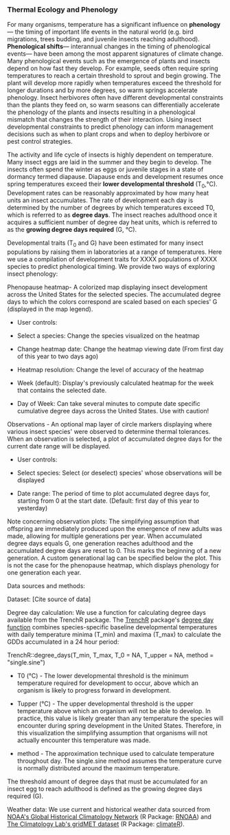### Thermal Ecology and Phenology

For many organisms, temperature has a significant influence on **phenology**— the timing of important life events in the natural world (e.g. bird migrations, trees budding, and juvenile insects reaching adulthood). **Phenological shifts**— interannual changes in the timing of phenological events— have been among the most apparent signatures of climate change. Many phenological events such as the emergence of plants and insects depend on how fast they develop. For example, seeds often require spring temperatures to reach a certain threshold to sprout and begin growing. The plant will develop more rapidly when temperatures exceed the threshold for longer durations and by more degrees, so warm springs accelerate phenology. Insect herbivores often have different developmental constraints than the plants they feed on, so warm seasons can differentially accelerate the phenology of the plants and insects resulting in a phenological mismatch that changes the strength of their interaction. Using insect developmental constraints to predict phenology can inform management decisions such as when to plant crops and when to deploy herbivore or pest control strategies.

The activity and life cycle of insects is highly dependent on temperature. Many insect eggs are laid in the summer and they begin to develop. The insects often spend the winter as eggs or juvenile stages in a state of dormancy termed diapause. Diapause ends and development resumes once spring temperatures exceed their **lower developmental threshold** (T<sub>0</sub>,°C). Development rates can be reasonably approximated by how many heat units an insect accumulates. The rate of development each day is determined by the number of degrees by which temperatures exceed T0, which is referred to as **degree days**. The insect reaches adulthood once it acquires a sufficient number of degree day heat units, which is referred to as the **growing degree days required** (G, °C).

Developmental traits (T<sub>0</sub> and G) have been estimated for many insect populations by raising them in laboratories at a range of temperatures. Here we use a compilation of development traits for XXXX populations of XXXX species to predict phenological timing. We provide two ways of exploring insect phenology:

Phenopause heatmap- A colorized map displaying insect development across the United States for the selected species. The accumulated degree days to which the colors correspond are scaled based on each species' G (displayed in the map legend).

-   User controls:
    

-   Select a species: Change the species visualized on the heatmap
    
-   Change heatmap date: Change the heatmap viewing date (From first day of this year to two days ago)
    
-   Heatmap resolution: Change the level of accuracy of the heatmap
    

-   Week (default): Display's previously calculated heatmap for the week that contains the selected date.
    
-   Day of Week: Can take several minutes to compute date specific cumulative degree days across the United States. Use with caution!
    

Observations - An optional map layer of circle markers displaying where various insect species' were observed to determine thermal tolerances. When an observation is selected, a plot of accumulated degree days for the current date range will be displayed.

-   User controls:
    

-   Select species: Select (or deselect) species' whose observations will be displayed
    
-   Date range: The period of time to plot accumulated degree days for, starting from 0 at the start date. (Default: first day of this year to yesterday)
    

Note concerning observation plots: The simplifying assumption that offspring are immediately produced upon the emergence of new adults was made, allowing for multiple generations per year. When accumulated degree days equals G, one generation reaches adulthood and the accumulated degree days are reset to 0. This marks the beginning of a new generation. A custom generational lag can be specified below the plot. This is not the case for the phenopause heatmap, which displays phenology for one generation each year.

Data sources and methods:

Dataset: [Cite source of data]

Degree day calculation: We use a function for calculating degree days available from the TrenchR package.  The [TrenchR](https://github.com/trenchproject/TrenchR) package's [degree day function](https://github.com/trenchproject/TrenchR/blob/master/man/degree_days.Rd) combines species-specific baseline developmental temperatures with daily temperature minima (T_min) and maxima (T_max) to calculate the GDDs accumulated in a 24 hour period:

TrenchR::degree_days(T_min, T_max, T_0 = NA, T_upper = NA, method = "single.sine")

-   T0 (°C) - The lower developmental threshold is the minimum temperature required for development to occur, above which an organism is likely to progress forward in development.
    
-   Tupper (°C) - The upper developmental threshold is the upper temperature above which an organism will not be able to develop. In practice, this value is likely greater than any temperature the species will encounter during spring development in the United States. Therefore, in this visualization the simplifying assumption that organisms will not actually encounter this temperature was made.
    
-   method - The approximation technique used to calculate temperature throughout day. The single.sine method assumes the temperature curve is normally distributed around the maximum temperature.
    

The threshold amount of degree days that must be accumulated for an insect egg to reach adulthood is defined as the growing degree days required (G).

Weather data: We use current and historical weather data sourced from [NOAA's Global Historical Climatology Network](https://www.ncdc.noaa.gov/ghcnd-data-access) (R Package: [RNOAA](https://docs.ropensci.org/rnoaa/)) and [The Climatology Lab's gridMET dataset](http://www.climatologylab.org/gridmet.html) (R Package: [climateR](https://github.com/mikejohnson51/climateR)).
<!--stackedit_data:
eyJoaXN0b3J5IjpbNzcyMzg2OTEwXX0=
-->